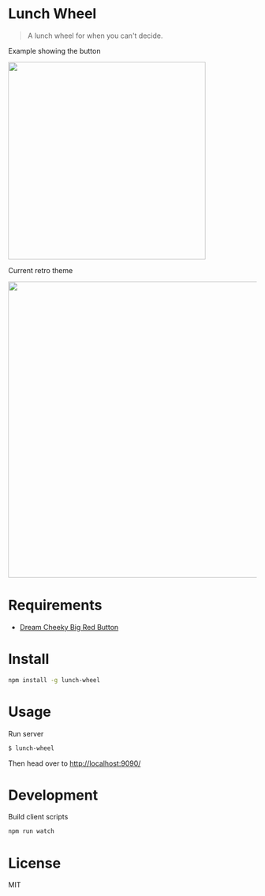 # Lunch Wheel

> A lunch wheel for when you can't decide.

Example showing the button

<img src="./screencast_button.gif" width="400">

Current retro theme

<img src="./screencast_retro.gif" width="600">

# Requirements

- [Dream Cheeky Big Red Button](http://dreamcheeky.com/big-red-button)

# Install

```bash
npm install -g lunch-wheel
```

# Usage

Run server

```bash
$ lunch-wheel
```

Then head over to [http://localhost:9090/](http://localhost:9090/)

# Development

Build client scripts

```bash
npm run watch
```

# License

MIT
